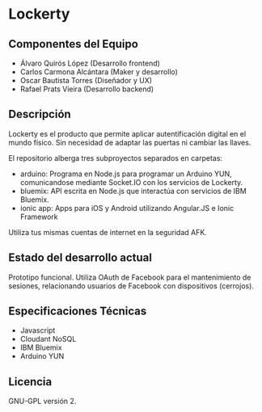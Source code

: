 Lockerty
====================

Componentes del Equipo
---------------------

+ Álvaro Quirós López (Desarrollo frontend)
+ Carlos Carmona Alcántara (Maker y desarrollo)
+ Oscar Bautista Torres (Diseñador y UX)
+ Rafael Prats Vieira (Desarrollo backend)

Descripción
-------------
Lockerty es el producto que permite aplicar autentificación digital en el mundo físico. Sin necesidad de adaptar las puertas ni cambiar las llaves.

El repositorio alberga tres subproyectos separados en carpetas:

+ arduino: Programa en Node.js para programar un Arduino YUN, comunicandose mediante Socket.IO con los servicios de Lockerty.
+ bluemix: API escrita en Node.js que interactúa con servicios de IBM Bluemix.
+ ionic app: Apps para iOS y Android utilizando Angular.JS e Ionic Framework

Utiliza tus mismas cuentas de internet en la seguridad AFK.


Estado del desarrollo actual
----------------------------
Prototipo funcional. Utiliza OAuth de Facebook para el mantenimiento de sesiones, relacionando usuarios de Facebook con dispositivos (cerrojos).


Especificaciones Técnicas
--------------------------
+ Javascript
+ Cloudant NoSQL
+ IBM Bluemix
+ Arduino YUN

Licencia
---------
GNU-GPL versión 2.